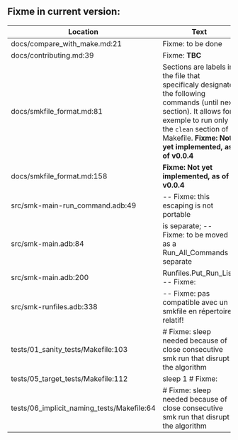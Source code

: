 Fixme in current version:
-------------------------

Location | Text
---------|-----
docs/compare_with_make.md:21|Fixme: to be done
docs/contributing.md:39|Fixme: **TBC**
docs/smkfile_format.md:81|Sections are labels in the file that specificaly designate the following commands (until next section). It allows for exemple to run only the `clean` section of a Makefile. **Fixme: Not yet implemented, as of v0.0.4**  
docs/smkfile_format.md:158|   **Fixme: Not yet implemented, as of v0.0.4**
src/smk-main-run_command.adb:49|      -- Fixme: this escaping is not portable
src/smk-main.adb:84|   is separate; -- Fixme: to be moved as a Run_All_Commands separate
src/smk-main.adb:200|         Runfiles.Put_Run_List; -- Fixme:
src/smk-runfiles.adb:338|            -- Fixme: pas compatible avec un smkfile en répertoire relatif!
tests/01_sanity_tests/Makefile:103|	# Fixme: sleep needed because of close consecutive smk run that disrupt the algorithm
tests/05_target_tests/Makefile:112|	sleep 1 # Fixme:
tests/06_implicit_naming_tests/Makefile:64|	# Fixme: sleep needed because of close consecutive smk run that disrupt the algorithm
